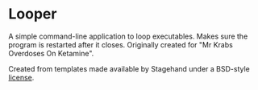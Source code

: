 # Looper
A simple command-line application to loop executables.
Makes sure the program is restarted after it closes.
Originally created for "Mr Krabs Overdoses On Ketamine".

Created from templates made available by Stagehand under a BSD-style
[license](https://github.com/dart-lang/stagehand/blob/master/LICENSE).